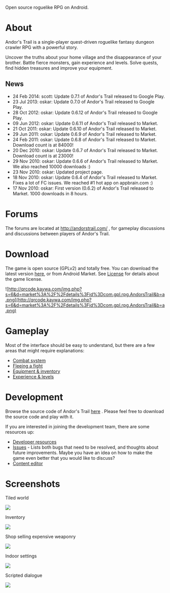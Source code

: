 Open source roguelike RPG on Android.

# About #
Andor's Trail is a single-player quest-driven roguelike fantasy dungeon crawler RPG with a powerful story.

Uncover the truths about your home village and the disappearance of your brother. Battle fierce monsters, gain experience and levels. Solve quests, find hidden treasures and improve your equipment.

## News ##
  * 24 Feb 2014: scott: Update 0.7.1 of Andor's Trail released to Google Play.
  * 23 Jul 2013: oskar: Update 0.7.0 of Andor's Trail released to Google Play.
  * 28 Oct 2012: oskar: Update 0.6.12 of Andor's Trail released to Google Play.
  * 09 Jun 2012: oskar: Update 0.6.11 of Andor's Trail released to Market.
  * 21 Oct 2011: oskar: Update 0.6.10 of Andor's Trail released to Market.
  * 29 Jun 2011: oskar: Update 0.6.9 of Andor's Trail released to Market.
  * 24 Feb 2011: oskar: Update 0.6.8 of Andor's Trail released to Market. Download count is at 84000!
  * 20 Dec 2010: oskar: Update 0.6.7 of Andor's Trail released to Market. Download count is at 23000!
  * 29 Nov 2010: oskar: Update 0.6.6 of Andor's Trail released to Market. We also reached 10000 downloads :)
  * 23 Nov 2010: oskar: Updated project page.
  * 18 Nov 2010: oskar: Update 0.6.4 of Andor's Trail released to Market. Fixes a lot of FC issues. We reached #1 hot app on appbrain.com :)
  * 17 Nov 2010: oskar: First version (0.6.2) of Andor's Trail released to Market. 1000 downloads in 8 hours.

# Forums #
The forums are located at http://andorstrail.com/ , for gameplay discussions and discussions between players of Andor's Trail.

# Download #
The game is open source (GPLv2) and totally free. You can download the latest version [here](http://code.google.com/p/andors-trail/wiki/downloads?tm=2), or from Android Market. See [License](http://www.andorstrail.com/wiki/doku.php?id=license) for details about the game license.

![http://qrcode.kaywa.com/img.php?s=6&d=market%3A%2F%2Fdetails%3Fid%3Dcom.gpl.rpg.AndorsTrail&b=a.png](http://qrcode.kaywa.com/img.php?s=6&d=market%3A%2F%2Fdetails%3Fid%3Dcom.gpl.rpg.AndorsTrail&b=a.png)

# Gameplay #
Most of the interface should be easy to understand, but there are a few areas that might require explanations:
  * [Combat system](combat.md)
  * [Fleeing a fight](flee.md)
  * [Equipment & inventory](items.md)
  * [Experience & levels](experience.md)

# Development #
Browse the source code of Andor's Trail [here](http://code.google.com/p/andors-trail/source/checkout) . Please feel free to download the source code and play with it.

If you are interested in joining the development team, there are some resources up:
  * [Developer resources](http://www.andorstrail.com/wiki/doku.php?id=andors_trail_wiki:developer_section)
  * [Issues](http://code.google.com/p/andors-trail/issues/list) - Lists both bugs that need to be resolved, and thoughts about future improvements. Maybe you have an idea on how to make the game even better that you would like to discuss?
  * [Content editor](http://andors-trail.googlecode.com/git/AndorsTrailEdit/editor.html)


# Screenshots #

Tiled world

<img src='http://andors-trail.googlecode.com/git/ProjectPage/screenshots/screenshot_outdoors.png' />


Inventory

<img src='http://andors-trail.googlecode.com/git/ProjectPage/screenshots/screenshot_inventory.png' />


Shop selling expensive weaponry

<img src='http://andors-trail.googlecode.com/git/ProjectPage/screenshots/screenshot_shop.png' />


Indoor settings

<img src='http://andors-trail.googlecode.com/git/ProjectPage/screenshots/screenshot_indoors.png' />


Scripted dialogue

<img src='http://andors-trail.googlecode.com/git/ProjectPage/screenshots/screenshot_conversation.png' />